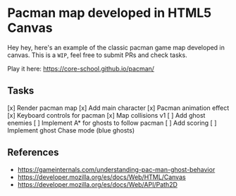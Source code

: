 # Pacman map developed in HTML5 Canvas

Hey hey, here's an example of the classic pacman game map developed in canvas. This is a `WIP`, feel free to submit PRs and check tasks.

Play it here: https://core-school.github.io/pacman/

## Tasks

[x] Render pacman map
[x] Add main character
[x] Pacman animation effect
[x] Keyboard controls for pacman
[x] Map collisions v1
[ ] Add ghost enemies
[ ] Implement A* for ghosts to follow pacman 
[ ] Add scoring
[ ] Implement ghost Chase mode (blue ghosts)




## References
- https://gameinternals.com/understanding-pac-man-ghost-behavior
- https://developer.mozilla.org/es/docs/Web/HTML/Canvas
- https://developer.mozilla.org/es/docs/Web/API/Path2D
